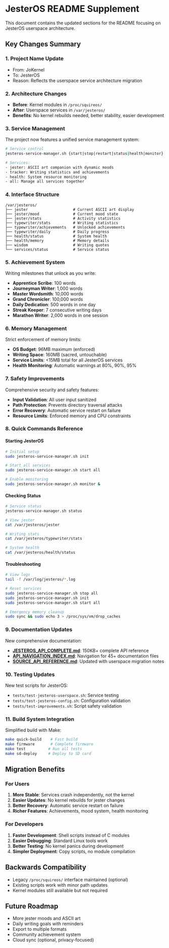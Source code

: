 # JesterOS README Supplement

This document contains the updated sections for the README focusing on JesterOS userspace architecture.

## Key Changes Summary

### 1. Project Name Update
- From: JoKernel
- To: JesterOS
- Reason: Reflects the userspace service architecture migration

### 2. Architecture Changes
- **Before**: Kernel modules in `/proc/squireos/`
- **After**: Userspace services in `/var/jesteros/`
- **Benefits**: No kernel rebuilds needed, better stability, easier development

### 3. Service Management
The project now features a unified service management system:
```bash
# Service control
jesteros-service-manager.sh {start|stop|restart|status|health|monitor} [service|all]

# Services:
- jester: ASCII art companion with dynamic moods
- tracker: Writing statistics and achievements
- health: System resource monitoring
- all: Manage all services together
```

### 4. Interface Structure
```
/var/jesteros/
├── jester                    # Current ASCII art display
├── jester/mood               # Current mood state
├── jester/stats              # Activity statistics
├── typewriter/stats          # Writing statistics
├── typewriter/achievements   # Unlocked achievements
├── typewriter/daily          # Daily progress
├── health/status             # System health
├── health/memory             # Memory details
├── wisdom                    # Writing quotes
└── services/status           # Service status
```

### 5. Achievement System
Writing milestones that unlock as you write:
- **Apprentice Scribe**: 100 words
- **Journeyman Writer**: 1,000 words
- **Master Wordsmith**: 10,000 words
- **Grand Chronicler**: 100,000 words
- **Daily Dedication**: 500 words in one day
- **Streak Keeper**: 7 consecutive writing days
- **Marathon Writer**: 2,000 words in one session

### 6. Memory Management
Strict enforcement of memory limits:
- **OS Budget**: 96MB maximum (enforced)
- **Writing Space**: 160MB (sacred, untouchable)
- **Service Limits**: <15MB total for all JesterOS services
- **Health Monitoring**: Automatic warnings at 80%, 90%, 95%

### 7. Safety Improvements
Comprehensive security and safety features:
- **Input Validation**: All user input sanitized
- **Path Protection**: Prevents directory traversal attacks
- **Error Recovery**: Automatic service restart on failure
- **Resource Limits**: Enforced memory and CPU constraints

### 8. Quick Commands Reference

#### Starting JesterOS
```bash
# Initial setup
sudo jesteros-service-manager.sh init

# Start all services
sudo jesteros-service-manager.sh start all

# Enable monitoring
sudo jesteros-service-manager.sh monitor &
```

#### Checking Status
```bash
# Service status
jesteros-service-manager.sh status

# View jester
cat /var/jesteros/jester

# Writing stats
cat /var/jesteros/typewriter/stats

# System health
cat /var/jesteros/health/status
```

#### Troubleshooting
```bash
# View logs
tail -f /var/log/jesteros/*.log

# Reset services
sudo jesteros-service-manager.sh stop all
sudo jesteros-service-manager.sh init
sudo jesteros-service-manager.sh start all

# Emergency memory cleanup
sudo sync && sudo echo 3 > /proc/sys/vm/drop_caches
```

### 9. Documentation Updates
New comprehensive documentation:
- **[JESTEROS_API_COMPLETE.md](docs/JESTEROS_API_COMPLETE.md)**: 150KB+ complete API reference
- **[API_NAVIGATION_INDEX.md](docs/API_NAVIGATION_INDEX.md)**: Navigation for 45+ documentation files
- **[SOURCE_API_REFERENCE.md](docs/SOURCE_API_REFERENCE.md)**: Updated with userspace migration notes

### 10. Testing Updates
New test scripts for JesterOS:
- `tests/test-jesteros-userspace.sh`: Service testing
- `tests/test-jesteros-config.sh`: Configuration validation
- `tests/test-improvements.sh`: Script safety validation

### 11. Build System Integration
Simplified build with Make:
```bash
make quick-build    # Fast build
make firmware       # Complete firmware
make test          # Run all tests
make sd-deploy     # Deploy to SD card
```

## Migration Benefits

### For Users
1. **More Stable**: Services crash independently, not the kernel
2. **Easier Updates**: No kernel rebuilds for jester changes
3. **Better Recovery**: Automatic service restart on failure
4. **Richer Features**: Achievements, mood system, health monitoring

### For Developers
1. **Faster Development**: Shell scripts instead of C modules
2. **Easier Debugging**: Standard Linux tools work
3. **Better Testing**: No kernel panics during development
4. **Simpler Deployment**: Copy scripts, no module compilation

## Backwards Compatibility
- Legacy `/proc/squireos/` interface maintained (optional)
- Existing scripts work with minor path updates
- Kernel modules still available but not required

## Future Roadmap
- More jester moods and ASCII art
- Daily writing goals with reminders
- Export to multiple formats
- Community achievement system
- Cloud sync (optional, privacy-focused)